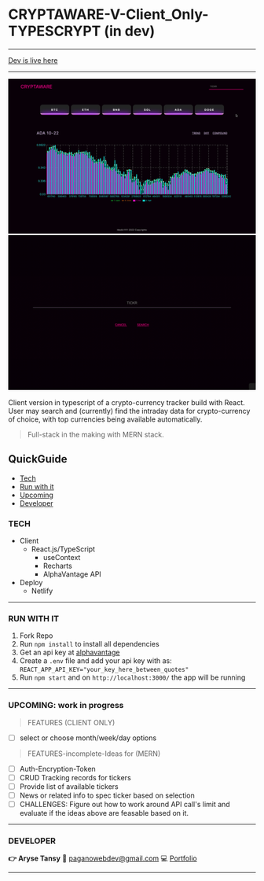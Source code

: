 # CRYPTAWARE-V-Client_Only-TYPESCRYPT (in dev)

---

[Dev is live here](https://cryptaware-typescript.netlify.app/)

---

![picture of home page](home.png)
![picture of home page](mobile.png)

Client version  in typescript of a crypto-currency tracker build with React. User may search and (currently) find the intraday data for crypto-currency of choice, with top currencies being available automatically.

> Full-stack in the making with MERN stack.

## QuickGuide

- [Tech](#tech)
- [Run with it](#run-with-it)
- [Upcoming](#tech)
- [Developer](#developer)

### TECH

- Client
  - React.js/TypeScript
    - useContext
    - Recharts
    - AlphaVantage API
- Deploy
  - Netlify

---

### RUN WITH IT

1. Fork Repo
2. Run `npm install` to install all dependencies
3. Get an api key at [alphavantage](https://www.alphavantage.co/)
4. Create a `.env` file and add your api key with as: `REACT_APP_API_KEY="your_key_here_between_quotes"`
5. Run `npm start` and on `http://localhost:3000/` the app will be running

---

### UPCOMING: work in progress

> FEATURES (CLIENT ONLY)

- [ ] select or choose month/week/day options

> FEATURES-incomplete-Ideas for (MERN)

- [ ] Auth-Encryption-Token
- [ ] CRUD Tracking records for tickers
- [ ] Provide list of available tickers
- [ ] News or related info to spec ticker based on selection
- [ ] CHALLENGES: Figure out how to work around API call's limit and evaluate if the ideas above are feasable based on it.

---

### DEVELOPER

**:point_right: Aryse Tansy**
:e-mail: paganowebdev@gmail.com
:computer: [Portfolio](https://www.pagano.dev/)

---
